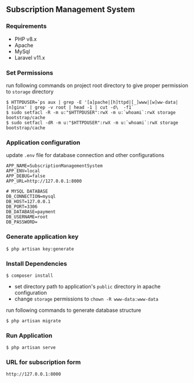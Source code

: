 
## Subscription Management System

### Requirements
- PHP v8.x
- Apache
- MySql
- Laravel v11.x

### Set Permissions
run following commands on project root directory to give proper permission to `storage` directory
```shell
$ HTTPDUSER=`ps aux | grep -E '[a]pache|[h]ttpd|[_]www|[w]ww-data|[n]ginx' | grep -v root | head -1 | cut -d\  -f1`
$ sudo setfacl -R -m u:"$HTTPDUSER":rwX -m u:`whoami`:rwX storage bootstrap/cache
$ sudo setfacl -dR -m u:"$HTTPDUSER":rwX -m u:`whoami`:rwX storage bootstrap/cache
```

### Application configuration
update `.env` file for database connection and other configurations

```shell
APP_NAME=SubscriptionManagementSystem
APP_ENV=local
APP_DEBUG=false
APP_URL=http://127.0.0.1:8000

# MYSQL DATABASE
DB_CONNECTION=mysql
DB_HOST=127.0.0.1
DB_PORT=3306
DB_DATABASE=payment
DB_USERNAME=root
DB_PASSWORD=

```

### Generate application key
```shell
$ php artisan key:generate
```

### Install Dependencies
```shell
$ composer install
```
- set directory path to application's `public` directory in apache configuration
- change `storage` permissions to `chown -R www-data:www-data`

run following commands to generate database structure
```shell
$ php artisan migrate
```

### Run Application
```shell
$ php artisan serve
```

### URL for subscription form
```shell
http://127.0.0.1:8000
```